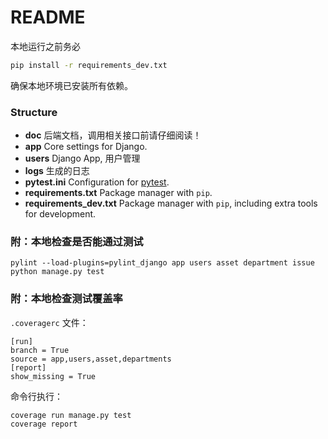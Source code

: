 # README

本地运行之前务必

```bash
pip install -r requirements_dev.txt
```

确保本地环境已安装所有依赖。

### Structure

* __doc__ 后端文档，调用相关接口前请仔细阅读！
* __app__ Core settings for Django.
* **users** Django App, 用户管理
* **logs** 生成的日志
* __pytest.ini__ Configuration for [pytest](https://docs.pytest.org/en/latest/).
* __requirements.txt__ Package manager with `pip`.
* __requirements_dev.txt__ Package manager with `pip`, including extra tools for development.

### 附：本地检查是否能通过测试

```shell
pylint --load-plugins=pylint_django app users asset department issue
python manage.py test
```

### 附：本地检查测试覆盖率

`.coveragerc` 文件：

```
[run]
branch = True
source = app,users,asset,departments
[report]
show_missing = True
```

命令行执行：

```
coverage run manage.py test
coverage report
```